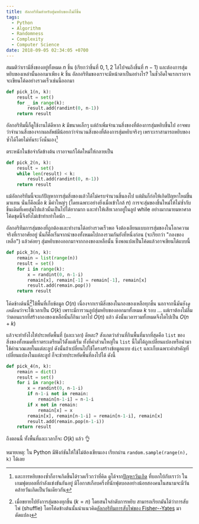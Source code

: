 ```yaml
---
title: อัลกอริทึมสำหรับสุ่มหยิบของไม่กี่ชิ้น
tags:
  - Python
  - Algorithm
  - Randomness
  - Complexity
  - Computer Science
date: 2018-09-05 02:34:05 +0700
---
```


สมมติว่าเรามีสิ่งของอยู่ทั้งหมด $n$ ชิ้น (เรียกว่าชิ้นที่ $0,1,2$ ไล่ไปจนถึงชิ้นที่ $n-1$) และต้องการสุ่มหยิบของเหล่านั้นออกมาเพียง $k$ ชิ้น อัลกอริทึมของเราจะมีหน้าตาเป็นอย่างไร? ในชั่วอึดใจแรกเราอาจจะเขียนโค้ดอย่างรวดเร็วเช่นนี้ออกมา

``` python
def pick_1(n, k):
    result = set()
    for _ in range(k):
        result.add(randint(0, n-1))
    return result
```

อัลกอริทึมนี้ก็ดูใช้งานได้ดีหาก $k$ มีขนาดเล็กๆ แต่ถ้าเพิ่มจำนวนสิ่งของที่ต้องการสุ่มหยิบขึ้นไป อาจพบว่าจำนวนสิ่งของจากผลลัพธ์มีน้อยกว่าจำนวนสิ่งของที่ต้องการสุ่มหยิบจริงๆ เพราะเราสามารถหยิบของซ้ำได้โดยไม่ทันระวังนั่นเอง[^1]

ตระหนักในข้อจำกัดข้างต้น เราอาจแก้โค้ดใหม่ให้กลายเป็น

``` python
def pick_2(n, k):
    result = set()
    while len(result) < k:
        result.add(randint(0, n-1))
    return result
```

แม้อัลกอริทึมนี้จะแก้ปัญหาการสุ่มสิ่งของแล้วได้ไม่ครบจำนวนชิ้นลงไป แต่มันก็ก่อให้เกิดปัญหาใหม่ขึ้นมาแทน นั่นก็คือเมื่อ $k$ มีค่าใหญ่ๆ (โดยเฉพาะอย่างยิ่งเมื่อเข้าใกล้ $n$) การจะสุ่มของชิ้นใหม่ให้ไม่ซ้ำกับชิ้นเดิมที่เคยสุ่มไปแล้วนั้นเป็นไปได้ยากมาก และทำให้เสียเวลาอยู่ในลูป while อย่างมากมายมหาศาล โค้ดชุดนี้จึงยังไม่เข้าท่าเท่าใดนัก ...

อัลกอริทึมการสุ่มของที่ถูกต้องและทำงานได้อย่างรวดเร็วพอ จึงต้องเลียนแบบการสุ่มของในโลกความจริงที่เราอาศัยอยู่ นั่นก็คือเริ่มจากนำของทั้งหมดไปกองรวมกันยังที่หนึ่งก่อน (จะเรียกว่า "กองของเหลือ") แล้วค่อยๆ สุ่มหยิบของออกมาจากกองของเหลือนั้น ซึ่งพอแปลเป็นโค้ดแล้วอาจเขียนได้แบบนี้

``` python
def pick_3(n, k):
    remain = list(range(n))
    result = set()
    for i in range(k):
        x = randint(0, n-1-i)
        remain[x], remain[-1] = remain[-1], remain[x]
        result.add(remain.pop())
    return result
```

โค้ดข้างต้นนี้[^2]ใช้พื้นที่เก็บข้อมูล $O(n)$ เนื่องจากเรามีสิ่งของในกองของเหลือทุกชิ้น นอกจากนี้มันยัง*ดูเหมือน*ว่าจะใช้เวลาเป็น $O(k)$ เพราะมีการวนลูปสุ่มหยิบของออกมาทั้งหมด $k$ รอบ ... แต่เราต้องไม่ลืมว่าตอนแรกที่สร้างกองของเหลือนั้นก็กินเวลาไป $O(n)$ แล้ว ดังนั้นเวลารวมทั้งหมดจึงโตไปเป็น $O(n+k)$

แล้วจะทำยังไงให้ประหยัดพื้นที่ (และเวลา) ดีหละ? สังเกตว่าส่วนที่กินพื้นที่มากที่สุดคือ `list` ของสิ่งของทั้งหมดที่เราตระเตรียมไว้ตั้งแต่เริ่ม ทั้งที่ค่าส่วนใหญ่ใน `list` นี้ไม่ได้ถูกเปลี่ยนแปลงหรือนำมาใช้คำนวณเลยในแต่ละลูป ดังนั้นถ้าเปลี่ยนไปใช้โครงสร้างข้อมูลแบบ `dict` และเก็บเฉพาะค่าสำคัญที่เปลี่ยนแปลงในแต่ละลูป ก็จะช่วยประหยัดพื้นที่ลงไปได้ ดังนี้

``` python
def pick_4(n, k):
    remain = dict()
    result = set()
    for i in range(k):
        x = randint(0, n-1-i)
        if n-1-i not in remain:
            remain[n-1-i] = n-1-i
        if x not in remain:
            remain[x] = x
        remain[x], remain[n-1-i] = remain[n-1-i], remain[x]
        result.add(remain.pop(n-1-i))
    return result
```

ถึงตอนนี้ ทั้งพื้นที่และเวลาก็จะ $O(k)$ แล้ว 👌

หมายเหตุ: ใน Python มีฟังก์ชันให้ใช้ไม่ต้องเขียนเอง เรียกผ่าน `random.sample(range(n), k)` ได้เลย


[^1]: และการหยิบของซ้ำก็อาจเกิดขึ้นได้รวดเร็วกว่าที่คิด ดูได้จาก[ปัญหาวันเกิด][birthday problem] ที่บอกใบ้กับเราว่า ในเกมฟุตบอลที่กำลังแข่งขันกันอยู่ มีโอกาสเกือบครึ่งที่นักฟุตบอลอย่างน้อยสองคนในสนามจะมีวันคล้ายวันเกิดเป็นวันเดียวกัน
[^2]: เมื่อขยายไปยังการสุ่มของทุกชิ้น ($k=n$) โดยสนใจลำดับการหยิบ สามารถเรียกมันได้ว่าการสับไพ่ (shuffle) โดยโค้ดข้างต้นนั้นนำแนวคิด[อัลกอริทึมการสับไพ่ของ Fisher--Yates][fisher-yates shuffle] มาดัดแปลง


[birthday problem]: //en.wikipedia.org/wiki/Birthday_problem
[fisher-yates shuffle]: //en.wikipedia.org/wiki/Fisher%E2%80%93Yates_shuffle
